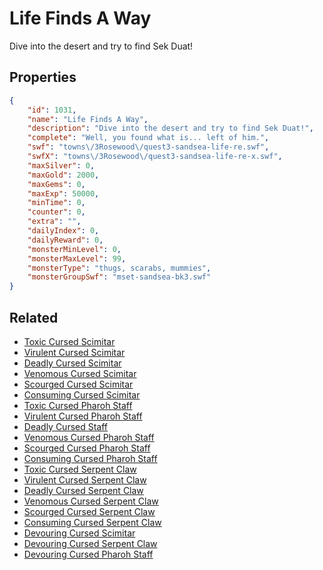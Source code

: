 # Life Finds A Way

Dive into the desert and try to find Sek Duat!

## Properties

```json
{
    "id": 1031,
    "name": "Life Finds A Way",
    "description": "Dive into the desert and try to find Sek Duat!",
    "complete": "Well, you found what is... left of him.",
    "swf": "towns\/3Rosewood\/quest3-sandsea-life-re.swf",
    "swfX": "towns\/3Rosewood\/quest3-sandsea-life-re-x.swf",
    "maxSilver": 0,
    "maxGold": 2000,
    "maxGems": 0,
    "maxExp": 50000,
    "minTime": 0,
    "counter": 0,
    "extra": "",
    "dailyIndex": 0,
    "dailyReward": 0,
    "monsterMinLevel": 0,
    "monsterMaxLevel": 99,
    "monsterType": "thugs, scarabs, mummies",
    "monsterGroupSwf": "mset-sandsea-bk3.swf"
}
```

## Related

- [Toxic Cursed Scimitar](../items/9181-toxic-cursed-scimitar.md)
- [Virulent Cursed Scimitar](../items/9182-virulent-cursed-scimitar.md)
- [Deadly Cursed Scimitar](../items/9183-deadly-cursed-scimitar.md)
- [Venomous Cursed Scimitar](../items/9184-venomous-cursed-scimitar.md)
- [Scourged Cursed Scimitar](../items/9185-scourged-cursed-scimitar.md)
- [Consuming Cursed Scimitar](../items/9186-consuming-cursed-scimitar.md)
- [Toxic Cursed Pharoh Staff](../items/9193-toxic-cursed-pharoh-staff.md)
- [Virulent Cursed Pharoh Staff](../items/9194-virulent-cursed-pharoh-staff.md)
- [Deadly Cursed Staff](../items/9195-deadly-cursed-staff.md)
- [Venomous Cursed Pharoh Staff](../items/9196-venomous-cursed-pharoh-staff.md)
- [Scourged Cursed Pharoh Staff](../items/9197-scourged-cursed-pharoh-staff.md)
- [Consuming Cursed Pharoh Staff](../items/9198-consuming-cursed-pharoh-staff.md)
- [Toxic Cursed Serpent Claw](../items/9205-toxic-cursed-serpent-claw.md)
- [Virulent Cursed Serpent Claw](../items/9206-virulent-cursed-serpent-claw.md)
- [Deadly Cursed Serpent Claw](../items/9207-deadly-cursed-serpent-claw.md)
- [Venomous Cursed Serpent Claw](../items/9208-venomous-cursed-serpent-claw.md)
- [Scourged Cursed Serpent Claw](../items/9209-scourged-cursed-serpent-claw.md)
- [Consuming Cursed Serpent Claw](../items/9210-consuming-cursed-serpent-claw.md)
- [Devouring Cursed Scimitar](../items/19614-devouring-cursed-scimitar.md)
- [Devouring Cursed Serpent Claw](../items/19615-devouring-cursed-serpent-claw.md)
- [Devouring Cursed Pharoh Staff](../items/19616-devouring-cursed-pharoh-staff.md)

